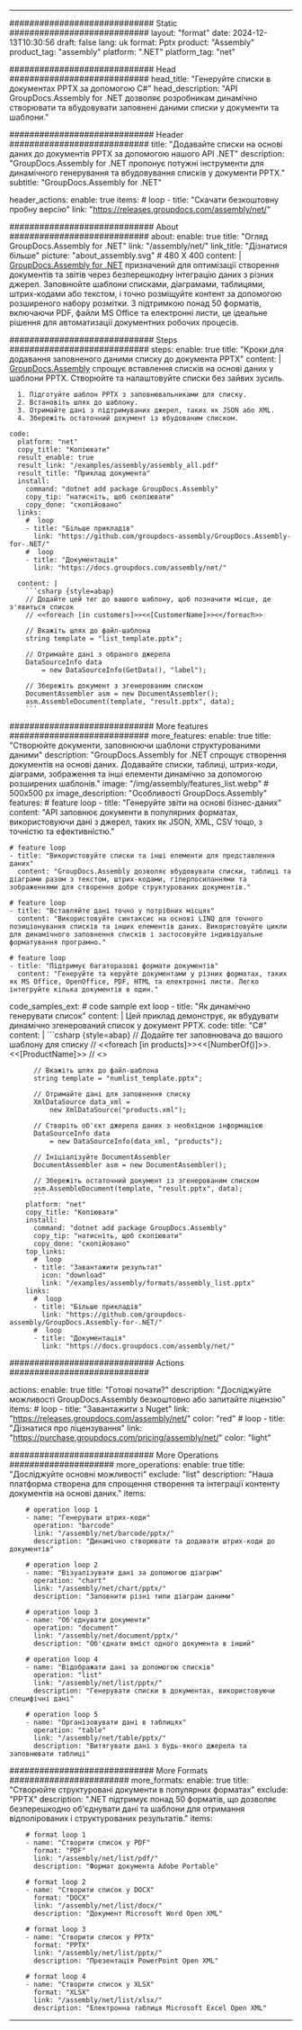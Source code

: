 



---
############################# Static ############################
layout: "format"
date:  2024-12-13T10:30:56
draft: false
lang: uk
format: Pptx
product: "Assembly"
product_tag: "assembly"
platform: ".NET"
platform_tag: "net"

############################# Head ############################
head_title: "Генеруйте списки в документах PPTX за допомогою C#"
head_description: "API GroupDocs.Assembly for .NET дозволяє розробникам динамічно створювати та вбудовувати заповнені даними списки у документи та шаблони."

############################# Header ############################
title: "Додавайте списки на основі даних до документів PPTX за допомогою нашого API .NET" 
description: "GroupDocs.Assembly for .NET пропонує потужні інструменти для динамічного генерування та вбудовування списків у документи PPTX."
subtitle: "GroupDocs.Assembly for .NET" 

header_actions:
  enable: true
  items:
    #  loop
    - title: "Скачати безкоштовну пробну версію"
      link: "https://releases.groupdocs.com/assembly/net/"
      
############################# About ############################
about:
    enable: true
    title: "Огляд GroupDocs.Assembly for .NET"
    link: "/assembly/net/"
    link_title: "Дізнатися більше"
    picture: "about_assembly.svg" # 480 X 400
    content: |
       [GroupDocs.Assembly for .NET](/assembly/net/) призначений для оптимізації створення документів та звітів через безперешкодну інтеграцію даних з різних джерел. Заповнюйте шаблони списками, діаграмами, таблицями, штрих-кодами або текстом, і точно розміщуйте контент за допомогою розширеного набору розмітки. З підтримкою понад 50 форматів, включаючи PDF, файли MS Office та електронні листи, це ідеальне рішення для автоматизації документних робочих процесів.

############################# Steps ############################
steps:
    enable: true
    title: "Кроки для додавання заповненого даними списку до документа PPTX"
    content: |
      [GroupDocs.Assembly](/assembly/net/) спрощує вставлення списків на основі даних у шаблони PPTX. Створюйте та налаштовуйте списки без зайвих зусиль.
      
      1. Підготуйте шаблон PPTX з заповнювальниками для списку.
      2. Встановіть шлях до шаблону.
      3. Отримайте дані з підтримуваних джерел, таких як JSON або XML.
      4. Збережіть остаточний документ із вбудованим списком.
   
    code:
      platform: "net"
      copy_title: "Копіювати"
      result_enable: true
      result_link: "/examples/assembly/assembly_all.pdf"
      result_title: "Приклад документа"
      install:
        command: "dotnet add package GroupDocs.Assembly"
        copy_tip: "натисніть, щоб скопіювати"
        copy_done: "скопійовано"
      links:
        #  loop
        - title: "Більше прикладів"
          link: "https://github.com/groupdocs-assembly/GroupDocs.Assembly-for-.NET/"
        #  loop
        - title: "Документація"
          link: "https://docs.groupdocs.com/assembly/net/"
          
      content: |
        ```csharp {style=abap}
        // Додайте цей тег до вашого шаблону, щоб позначити місце, де з'явиться список
        // <<foreach [in customers]>><<[CustomerName]>><</foreach>>

        // Вкажіть шлях до файл-шаблона
        string template = "list_template.pptx";

        // Отримайте дані з обраного джерела
        DataSourceInfo data 
            = new DataSourceInfo(GetData(), "label");

        // Збережіть документ з згенерованим списком
        DocumentAssembler asm = new DocumentAssembler();
        asm.AssembleDocument(template, "result.pptx", data);
        ```            

############################# More features ############################
more_features:
  enable: true
  title: "Створюйте документи, заповнюючи шаблони структурованими даними"
  description: "GroupDocs.Assembly for .NET спрощує створення документів на основі даних. Додавайте списки, таблиці, штрих-коди, діаграми, зображення та інші елементи динамічно за допомогою розширених шаблонів."
  image: "/img/assembly/features_list.webp" # 500x500 px
  image_description: "Особливості GroupDocs.Assembly"
  features:
    # feature loop
    - title: "Генеруйте звіти на основі бізнес-даних"
      content: "API заповнює документи в популярних форматах, використовуючи дані з джерел, таких як JSON, XML, CSV тощо, з точністю та ефективністю."

    # feature loop
    - title: "Використовуйте списки та інші елементи для представлення даних"
      content: "GroupDocs.Assembly дозволяє вбудовувати списки, таблиці та діаграми разом з текстом, штрих-кодами, гіперпосиланнями та зображеннями для створення добре структурованих документів."

    # feature loop
    - title: "Вставляйте дані точно у потрібних місцях"
      content: "Використовуйте синтаксис на основі LINQ для точного позиціонування списків та інших елементів даних. Використовуйте цикли для динамічного заповнення списків і застосовуйте індивідуальне форматування програмно."

    # feature loop
    - title: "Підтримує багаторазові формати документів"
      content: "Генеруйте та керуйте документами у різних форматах, таких як MS Office, OpenOffice, PDF, HTML та електронні листи. Легко інтегруйте кілька документів в один."
      
  code_samples_ext:
    # code sample ext loop
    - title: "Як динамічно генерувати список"
      content: |
        Цей приклад демонструє, як вбудувати динамічно згенерований список у документ PPTX.
      code:
        title: "C#"
        content: |
          ```csharp {style=abap}
          // Додайте тег заповнювача до вашого шаблону для списку
          // <<foreach [in products]>><<[NumberOf()]>>. <<[ProductName]>>
          // <</foreach>>

          // Вкажіть шлях до файл-шаблона
          string template = "numlist_template.pptx";

          // Отримайте дані для заповнення списку
          XmlDataSource data_xml =
              new XmlDataSource("products.xml");

          // Створіть об'єкт джерела даних з необхідною інформацією
          DataSourceInfo data 
              = new DataSourceInfo(data_xml, "products");

          // Ініціалізуйте DocumentAssembler
          DocumentAssembler asm = new DocumentAssembler();

          // Збережіть остаточний документ із згенерованим списком
          asm.AssembleDocument(template, "result.pptx", data);
          ```
        platform: "net"
        copy_title: "Копіювати"
        install:
          command: "dotnet add package GroupDocs.Assembly"
          copy_tip: "натисніть, щоб скопіювати"
          copy_done: "скопійовано"
        top_links:
          #  loop
          - title: "Завантажити результат"
            icon: "download"
            link: "/examples/assembly/formats/assembly_list.pptx"
        links:
          #  loop
          - title: "Більше прикладів"
            link: "https://github.com/groupdocs-assembly/GroupDocs.Assembly-for-.NET/"
          #  loop
          - title: "Документація"
            link: "https://docs.groupdocs.com/assembly/net/"
            

            


############################# Actions ############################

actions:
  enable: true
  title: "Готові почати?"
  description: "Досліджуйте можливості GroupDocs.Assembly безкоштовно або запитайте ліцензію"
  items:
    #  loop
    - title: "Завантажити з Nuget"
      link: "https://releases.groupdocs.com/assembly/net/"
      color: "red"
        #  loop
    - title: "Дізнатися про ліцензування"
      link: "https://purchase.groupdocs.com/pricing/assembly/net/"
      color: "light"


############################# More Operations #####################
more_operations:
    enable: true
    title: "Досліджуйте основні можливості"
    exclude: "list"
    description: "Наша платформа створена для спрощення створення та інтеграції контенту документів на основі даних."
    items: 
          
        # operation loop 1
        - name: "Генерувати штрих-коди"
          operation: "barcode"
          link: "/assembly/net/barcode/pptx/"
          description: "Динамічно створювати та додавати штрих-коди до документів"

        # operation loop 2
        - name: "Візуалізувати дані за допомогою діаграм"
          operation: "chart"
          link: "/assembly/net/chart/pptx/"
          description: "Заповнити різні типи діаграм даними"

        # operation loop 3
        - name: "Об'єднувати документи"
          operation: "document"
          link: "/assembly/net/document/pptx/"
          description: "Об'єднати вміст одного документа в інший"

        # operation loop 4
        - name: "Відображати дані за допомогою списків"
          operation: "list"
          link: "/assembly/net/list/pptx/"
          description: "Генерувати списки в документах, використовуючи специфічні дані"

        # operation loop 5
        - name: "Організовувати дані в таблицях"
          operation: "table"
          link: "/assembly/net/table/pptx/"
          description: "Витягувати дані з будь-якого джерела та заповнювати таблиці"
         
          
############################# More Formats ########################
more_formats:
    enable: true
    title: "Створюйте структуровані документи в популярних форматах"
    exclude: "PPTX"
    description: ".NET підтримує понад 50 форматів, що дозволяє безперешкодно об'єднувати дані та шаблони для отримання відполірованих і структурованих результатів."
    items: 
          
        # format loop 1
        - name: "Створити список у PDF"
          format: "PDF"
          link: "/assembly/net/list/pdf/"
          description: "Формат документа Adobe Portable"
          
        # format loop 2
        - name: "Створити список у DOCX"
          format: "DOCX"
          link: "/assembly/net/list/docx/"
          description: "Документ Microsoft Word Open XML"
          
        # format loop 3
        - name: "Створити список у PPTX"
          format: "PPTX"
          link: "/assembly/net/list/pptx/"
          description: "Презентація PowerPoint Open XML"
          
        # format loop 4
        - name: "Створити список у XLSX"
          format: "XLSX"
          link: "/assembly/net/list/xlsx/"
          description: "Електронна таблиця Microsoft Excel Open XML"


          

---